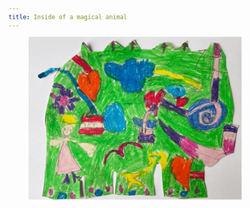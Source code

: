 ```yaml
---
title: Inside of a magical animal
---
```

<figure>
<img src="/img/emil-drawing/IMG_7075.jpg" alt="An animal that looks like a mix between an elephant and a chameleon, drawn with green wax crayon.">
</figure>